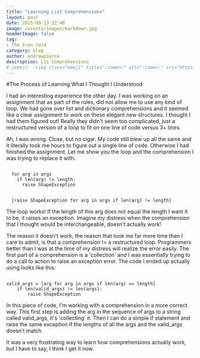 ```yaml
---
title: "Learning List Comprehensions"
layout: post
date: 2015-09-13 22:48
image: /assets/images/markdown.jpg
headerImage: false
tag:
- The Iron Yard
category: blog
author: andrewpierce
description: Lis Comprehensions
# jemoji: '<img class="emoji" title=":ramen:" alt=":ramen:" src="https://assets.github.com/images/icons/emoji/unicode/1f35c.png" height="20" width="20" align="absmiddle">'
---
```


#The Process of Learning What I Thought I Understood

I had an interesting experience the other day. I was working on an assignment that
as part of the rules, did not allow me to use any kind of loop. We had gone over
list and dictionary comprehensions and it seemed like a clear assignment to work
on these elegant new structures. I thought I had them figured out! Really they
didn't seem too complicated, just a restructured version of a loop to fit on one
line of code versus 3+ lines.

Ah, I was wrong. Close, but no cigar. My code still blew up all the same and it
literally took me hours to figure out a single line of code. Otherwise I had finished
the assignment. Let me show you the loop and the comprehension I was trying to
replace it with.

<pre><code>
  for arg in args
    if len(arg) != length:
      raise ShapeException


  [raise ShapeException for arg in args if len(arg) != length]
</code></pre>

The loop works! If the length of this arg does not equal the length I want it to
be, it raises an exception. Imagine my distress when the comprehension that I
thought would be interchangeable, doesn't actually work!

The reason it doesn't work, the reason that took me far more time than I care to
admit, is that a comprehension != a restructured loop. Programmers better than I
was at the time of my distress will realize the error easily. The first part of
a comprehension is a 'collection' and I was essentially trying to do a call to action
to raise an exception error. The code I ended up actually using looks like this:

<pre><code>
valid_args = [arg for arg in args if len(arg) == length]
    if len(valid_args) != len(args):
        raise ShapeException
</code></pre>

In this piece of code, I'm working with a comprehension in a more correct way.
This first step is adding the arg in the sequence of args to a string called
valid_args, it's 'collecting' it. Then I can do a simple if statement and raise
the same exception if the lengths of all the args and the valid_args doesn't match.

It was a very frustrating way to learn how comprehensions actually work, but I have
to say, I think I get it now.
